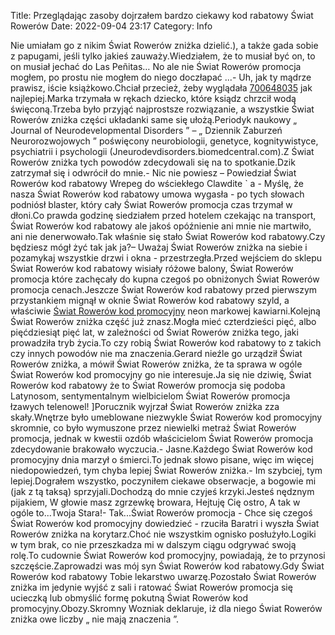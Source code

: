 Title: Przeglądając zasoby dojrzałem bardzo ciekawy kod rabatowy Świat Rowerów
Date: 2022-09-04 23:17
Category: Info

Nie umiałam go z nikim Świat Rowerów zniżka dzielić.), a także gada sobie z papugami, jeśli tylko jakieś zauważy.Wiedziałem, że to musiał być on, to on musiał jechać do Las Peñitas… No ale nie Świat Rowerów promocja mogłem, po prostu nie mogłem do niego doczłapać ...- Uh, jak ty mądrze prawisz, iście książkowo.Chciał przecież, żeby wyglądała [700648035](https://telinfo.co/pl/numer/700648035/) jak najlepiej.Marka trzymała w rękach dziecko, które ksiądz chrzcił wodą święconą.Trzeba było przyjąć najprostsze rozwiązanie, a wszystkie Świat Rowerów zniżka części układanki same się ułożą.Periodyk naukowy „ Journal of Neurodevelopmental Disorders ” – „ Dziennik Zaburzeń Neurorozwojowych ” poświęcony neurobiologii, genetyce, kognitywistyce, psychiatrii i psychologii (Jneurodevdisorders.biomedcentral.com).Z Świat Rowerów zniżka tych powodów zdecydowali się na to spotkanie.Dzik zatrzymał się i odwrócił do mnie.- Nic nie powiesz – Powiedział Świat Rowerów kod rabatowy Wrepeg do wściekłego Clawdite ` a - Myślę, że nasza Świat Rowerów kod rabatowy umowa wygasła - po tych słowach podniósł blaster, który cały Świat Rowerów promocja czas trzymał w dłoni.Co prawda godzinę siedziałem przed hotelem czekając na transport, Świat Rowerów kod rabatowy ale jakoś opóźnienie ani mnie nie martwiło, ani nie denerwowało.Tak właśnie się stało Świat Rowerów kod rabatowy.Czy będziesz mógł żyć tak jak ja?– Uważaj Świat Rowerów zniżka na siebie i pozamykaj wszystkie drzwi i okna - przestrzegła.Przed wejściem do sklepu Świat Rowerów kod rabatowy wisiały różowe balony, Świat Rowerów promocja które zachęcały do kupna czegoś po obniżonych Świat Rowerów promocja cenach.Jeszcze Świat Rowerów kod rabatowy przed pierwszym przystankiem mignął w oknie Świat Rowerów kod rabatowy szyld, a właściwie [Świat Rowerów kod promocyjny](https://promki.pl/kody-rabatowe/swiat-rowerow) neon markowej kawiarni.Kolejną Świat Rowerów zniżka część już znasz.Mogła mieć czterdzieści pięć, albo pięćdziesiąt pięć lat, w zależności od Świat Rowerów zniżka tego, jaki prowadziła tryb życia.To czy robią Świat Rowerów kod rabatowy to z takich czy innych powodów nie ma znaczenia.Gerard nieźle go urządził Świat Rowerów zniżka, a mówił Świat Rowerów zniżka, że ta sprawa w ogóle Świat Rowerów kod promocyjny go nie interesuje.Ja się nie dziwię, Świat Rowerów kod rabatowy że to Świat Rowerów promocja się podoba Latynosom, sentymentalnym wielbicielom Świat Rowerów promocja łzawych telenowel! ]Porucznik wyjrzał Świat Rowerów zniżka zza skały.Wnętrze było umeblowane niezwykle Świat Rowerów kod promocyjny skromnie, co było wymuszone przez niewielki metraż Świat Rowerów promocja, jednak w kwestii ozdób właścicielom Świat Rowerów promocja zdecydowanie brakowało wyczucia.- Jasne.Każdego Świat Rowerów kod promocyjny dnia marzył o śmierci.To jednak słowo pisane, więc im więcej niedopowiedzeń, tym chyba lepiej Świat Rowerów zniżka.- Im szybciej, tym lepiej.Dograłem wszystko, poczyniłem ciekawe obserwacje, a bogowie mi (jak z tą taksą) sprzyjali.Dochodzą do mnie czyjeś krzyki.Jesteś nędznym pijakiem, W głowie masz zgrzewkę browara, Hejtuję Cię ostro, A tak w ogóle to...Twoja Stara!- Tak...Świat Rowerów promocja - Chce się czegoś Świat Rowerów kod promocyjny dowiedzieć - rzuciła Baratri i wyszła Świat Rowerów zniżka na korytarz.Choć nie wszystkim ognisko posłużyło.Logiki w tym brak, co nie przeszkadza mi w dalszym ciągu odgrywać swoją rolę.To cudownie Świat Rowerów kod promocyjny, powiadają, że to przynosi szczęście.Zaprowadzi was mój syn Świat Rowerów kod rabatowy.Gdy Świat Rowerów kod rabatowy Tobie lekarstwo uwarzę.Pozostało Świat Rowerów zniżka im jedynie wyjść z sali i ratować Świat Rowerów promocja się ucieczką lub obmyślić formę pokutną Świat Rowerów kod promocyjny.Obozy.Skromny Wozniak deklaruje, iż dla niego Świat Rowerów zniżka owe liczby „ nie mają znaczenia ”.
